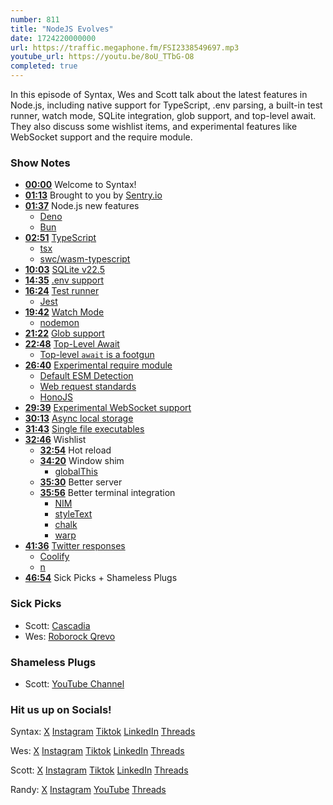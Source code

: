 ```yaml
---
number: 811
title: "NodeJS Evolves"
date: 1724220000000
url: https://traffic.megaphone.fm/FSI2338549697.mp3
youtube_url: https://youtu.be/8oU_TTbG-O8
completed: true
---
```


In this episode of Syntax, Wes and Scott talk about the latest features in Node.js, including native support for TypeScript, .env parsing, a built-in test runner, watch mode, SQLite integration, glob support, and top-level await. They also discuss some wishlist items, and experimental features like WebSocket support and the require module.

### Show Notes

* **[00:00](#t=00:00)** Welcome to Syntax!
* **[01:13](#t=01:13)** Brought to you by [Sentry.io](https://sentry.io)
* **[01:37](#t=01:37)** Node.js new features
  * [Deno](https://deno.com/)
  * [Bun](https://bun.sh/)
* **[02:51](#t=02:51)** [TypeScript](https://nodejs.org/api/typescript.html)
  * [tsx](https://www.npmjs.com/package/tsx)
  * [swc/wasm-typescript](https://swc.rs/docs/references/wasm-typescript)
* **[10:03](#t=10:03)** [SQLite v22.5](https://nodejs.org/api/sqlite.html)
* **[14:35](#t=14:35)** [.env support](https://nodejs.org/en/blog/release/v20.6.0#built-in-env-file-support)
* **[16:24](#t=16:24)** [Test runner](https://nodejs.org/api/test.html)
  * [Jest](https://jestjs.io/)
* **[19:42](#t=19:42)** [Watch Mode](https://nodejs.org/api/cli.html#--watch)
  * [nodemon](https://nodemon.io/)
* **[21:22](#t=21:22)** [Glob support](https://nodejs.org/docs/latest/api/globals.html)
* **[22:48](#t=22:48)** [Top-Level Await](https://github.com/tc39/proposal-top-level-await)
  * [Top-level `await` is a footgun](https://gist.github.com/Rich-Harris/0b6f317657f5167663b493c722647221)
* **[26:40](#t=26:40)** [Experimental require module](https://nodejs.org/api/esm.html)
  * [Default ESM Detection](https://nodejs.org/en/blog/announcements/v21-release-announce#esm---experimental-default-type-flag-to-flip-module-defaults)
  * [Web request standards](https://github.com/nodejs/node/pull/45684)
  * [HonoJS](https://hono.dev/)
* **[29:39](#t=29:39)** [Experimental WebSocket support](https://nodejs.org/en/blog/announcements/v21-release-announce#built-in-websocket-client)
* **[30:13](#t=30:13)** [Async local storage](https://nodejs.org/api/async_context.html#class-asynclocalstorage)
* **[31:43](#t=31:43)** [Single file executables](https://nodejs.org/api/single-executable-applications.html#single-executable-applications)
* **[32:46](#t=32:46)** Wishlist
  * **[32:54](#t=32:54)** Hot reload
  * **[34:20](#t=34:20)** Window shim
    * [globalThis](https://developer.mozilla.org/en-US/docs/Web/JavaScript/Reference/Global_Objects/globalThis)
  * **[35:30](#t=35:30)** Better server
  * **[35:56](#t=35:56)** Better terminal integration
    * [NIM](https://chromewebstore.google.com/detail/nodejs-v8-inspector-manag/gnhhdgbaldcilmgcpfddgdbkhjohddkj)
    * [styleText](https://nodejs.org/en/blog/release/v21.7.0#text-styling)
    * [chalk](https://github.com/chalk/chalk)
    * [warp](https://www.warp.dev/)
* **[41:36](#t=41:36)** [Twitter responses](https://x.com/wesbos/status/1820838696444203036)
  * [Coolify](https://coolify.io/)
  * [n](https://github.com/tj/n)
* **[46:54](#t=46:54)** Sick Picks + Shameless Plugs

### Sick Picks

- Scott: [Cascadia](https://amzn.to/3WRtrYC)
- Wes: [Roborock Qrevo](https://roborock.com)

### Shameless Plugs

- Scott: [YouTube Channel](https://youtube.com/@syntaxfm)

### Hit us up on Socials!

Syntax: [X](https://twitter.com/syntaxfm) [Instagram](https://www.instagram.com/syntax_fm/) [Tiktok](https://www.tiktok.com/@syntaxfm) [LinkedIn](https://www.linkedin.com/company/96077407/admin/feed/posts/) [Threads](https://www.threads.net/@syntax_fm)

Wes: [X](https://twitter.com/wesbos) [Instagram](https://www.instagram.com/wesbos/) [Tiktok](https://www.tiktok.com/@wesbos) [LinkedIn](https://www.linkedin.com/in/wesbos/) [Threads](https://www.threads.net/@wesbos)

Scott: [X](https://twitter.com/stolinski) [Instagram](https://www.instagram.com/stolinski/) [Tiktok](https://www.tiktok.com/@stolinski) [LinkedIn](https://www.linkedin.com/in/stolinski/) [Threads](https://www.threads.net/@stolinski)

Randy: [X](https://twitter.com/randyrektor) [Instagram](https://www.instagram.com/randyrektor/) [YouTube](https://www.youtube.com/@randyrektor) [Threads](https://www.threads.net/@randyrektor)